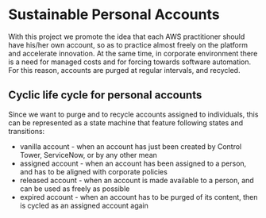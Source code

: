 # Sustainable Personal Accounts

With this project we promote the idea that each AWS practitioner should have his/her own account, so as to practice almost freely on the platform and accelerate innovation. At the same time, in corporate environment there is a need for managed costs and for forcing towards software automation. For this reason, accounts are purged at regular intervals, and recycled.

## Cyclic life cycle for personal accounts

Since we want to purge and to recycle accounts assigned to individuals, this can be represented as a state
machine that feature following states and transitions:
- vanilla account - when an account has just been created by Control Tower, ServiceNow, or by any other mean
- assigned account - when an account has been assigned to a person, and has to be aligned with corporate policies
- released account - when an account is made available to a person, and can be used as freely as possible
- expired account - when an account has to be purged of its content, then is cycled as an assigned account again
